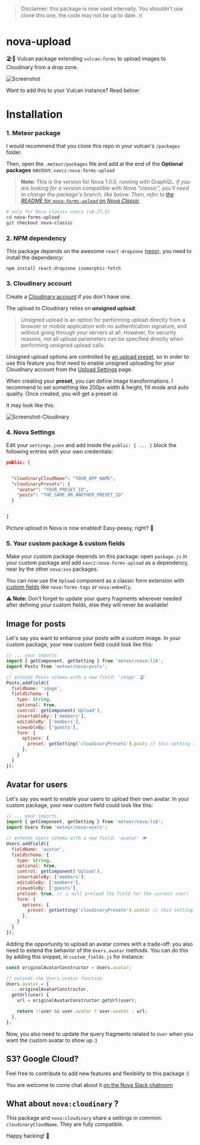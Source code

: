 > Disclaimer: this package is now used internally. You shouldn't use clone this one, the code may not be up to date. ☠️
# nova-upload
🏖🔭 Vulcan package extending `vulcan:forms` to upload images to Cloudinary from a drop zone.


![Screenshot](https://res.cloudinary.com/xavcz/image/upload/v1471534203/Capture_d_e%CC%81cran_2016-08-17_14.22.14_ehwv0d.png)

Want to add this to your Vulcan instance? Read below:

# Installation

### 1. Meteor package
I would recommend that you clone this repo in your vulcan's `/packages` folder.

Then, open the `.meteor/packages` file and add at the end of the **Optional packages** section:
`xavcz:nova-forms-upload` 

> **Note:** This is the version for Nova 1.0.0, running with GraphQL. *If you are looking for a version compatible with Nova "classic", you'll need to change the package's branch, like below. Then, refer to [the README for `nova-forms-upload` on Nova Classic](https://github.com/xavcz/nova-forms-upload/blob/nova-classic/README.md#installation)*

```bash
# only for Nova classic users (v0.27.5)
cd nova-forms-upload
git checkout nova-classic
```

### 2. NPM dependency
This package depends on the awesome `react-dropzone` ([repo](https://github.com/okonet/react-dropzone)), you need to install the dependency:
```
npm install react-dropzone isomorphic-fetch
```

### 3. Cloudinary account
Create a [Cloudinary account](https://cloudinary.com) if you don't have one.

The upload to Cloudinary relies on **unsigned upload**:

> Unsigned upload is an option for performing upload directly from a browser or mobile application with no authentication signature, and without going through your servers at all. However, for security reasons, not all upload parameters can be specified directly when performing unsigned upload calls.

Unsigned upload options are controlled by [an upload preset](http://cloudinary.com/documentation/upload_images#upload_presets), so in order to use this feature you first need to enable unsigned uploading for your Cloudinary account from the [Upload Settings](https://cloudinary.com/console/settings/upload) page.

When creating your **preset**, you can define image transformations. I recommend to set something like 200px width & height, fill mode and auto quality. Once created, you will get a preset id.

It may look like this:

![Screenshot-Cloudinary](https://res.cloudinary.com/xavcz/image/upload/v1471534183/Capture_d_e%CC%81cran_2016-08-18_17.07.52_tr9uoh.png)

### 4. Nova Settings
Edit your `settings.json` and add inside the `public: { ... }` block the following entries with your own credentials:

```json
public: {


  "cloudinaryCloudName": "YOUR_APP_NAME",
  "cloudinaryPresets": {
    "avatar": "YOUR_PRESET_ID",
    "posts": "THE_SAME_OR_ANOTHER_PRESET_ID"
  }


}
```

Picture upload in Nova is now enabled! Easy-peasy, right? 👯

### 5. Your custom package & custom fields

Make your custom package depends on this package: open `package.js` in your custom package and add `xavcz:nova-forms-upload` as a dependency, near by the other `nova:xxx` packages.

You can now use the `Upload` component as a classic form extension with [custom fields](https://www.youtube.com/watch?v=1yTT48xaSy8) like `nova:forms-tags` or `nova:embedly`.

**⚠️ Note:** Don't forget to update your query fragments wherever needed after defining your custom fields, else they will never be available!

## Image for posts
Let's say you want to enhance your posts with a custom image. In your custom package, your new custom field could look like this:

```js
// ... your imports
import { getComponent, getSetting } from 'meteor/nova:lib';
import Posts from 'meteor/nova:posts';

// extends Posts schema with a new field: 'image' 🏖
Posts.addField({
  fieldName: 'image',
  fieldSchema: {
    type: String,
    optional: true,
    control: getComponent('Upload'),
    insertableBy: ['members'],
    editableBy: ['members'],
    viewableBy: ['guests'],
    form: {
      options: {
        preset: getSetting('cloudinaryPresets').posts // this setting refers to the transformation you want to apply to the image
      },
    }
  }
});
```

## Avatar for users
Let's say you want to enable your users to upload their own avatar. In your custom package, your new custom field could look like this:
```js
// ... your imports
import { getComponent, getSetting } from 'meteor/nova:lib';
import Users from 'meteor/nova:users';

// extends Users schema with a new field: 'avatar' 👁
Users.addField({
  fieldName: 'avatar',
  fieldSchema: {
    type: String,
    optional: true,
    control: getComponent('Upload'),
    insertableBy: ['members'],
    editableBy: ['members'],
    viewableBy: ['guests'],
    preload: true, // ⚠️ will preload the field for the current user!
    form: {
      options: {
        preset: getSetting('cloudinaryPresets').avatar // this setting refers to the transformation you want to apply to the image
      },
    }
  }
});
```

Adding the opportunity to upload an avatar comes with a trade-off: you also need to extend the behavior of the `Users.avatar` methods. You can do this by adding this snippet, in `custom_fields.js` for instance:

```js
const originalAvatarConstructor = Users.avatar;

// extends the Users.avatar function
Users.avatar = {
  ...originalAvatarConstructor,
  getUrl(user) {
    url = originalAvatarConstructor.getUrl(user);

    return !!user && user.avatar ? user.avatar : url;
  },
};
```

Now, you also need to update the query fragments related to `User` when you want the custom avatar to show up :)

## S3? Google Cloud?
Feel free to contribute to add new features and flexibility to this package :)

You are welcome to come chat about it [on the Nova Slack chatroom](http://slack.telescopeapp.org)

## What about `nova:cloudinary` ?
This package and `nova:cloudinary` share a settings in common: `cloudinaryCloudName`. They are fully compatible.

Happy hacking! 🚀
